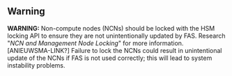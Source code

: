 ## Warning

**WARNING:** Non-compute nodes (NCNs) should be locked with the HSM locking API to ensure they are not unintentionally updated by FAS. Research "*NCN and Management Node Locking*" for more information. [ANIEUWSMA-LINK?]  Failure to lock the NCNs could result in unintentional update of the NCNs if FAS is not used correctly; this will lead to system instability problems.

